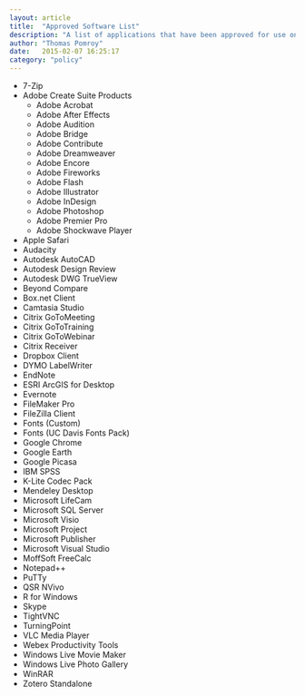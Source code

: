 ```yaml
---
layout: article
title:  "Approved Software List"
description: "A list of applications that have been approved for use on Dean's Office computers. Installation of other software is at the discretion of the Director of Information Technology for the purpose of maintaining system stability, security, and legal compliance."
author: "Thomas Pomroy"
date:   2015-02-07 16:25:17
category: "policy"
---
```

<ul>
	<li>7-Zip</li>
<li>Adobe Create Suite Products
	<ul>
		<li>Adobe Acrobat</li>
		<li>Adobe After Effects</li>
		<li>Adobe Audition</li>
		<li>Adobe Bridge</li>
		<li>Adobe Contribute</li>
		<li>Adobe Dreamweaver</li>
		<li>Adobe Encore</li>
		<li>Adobe Fireworks</li>
		<li>Adobe Flash</li>
		<li>Adobe Illustrator</li>
		<li>Adobe InDesign</li>
		<li>Adobe Photoshop</li>
		<li>Adobe Premier Pro</li>
		<li>Adobe Shockwave Player</li>
	</ul>
</li>
<li>Apple Safari</li>
<li>Audacity</li>
<li>Autodesk AutoCAD</li>
<li>Autodesk Design Review</li>
<li>Autodesk DWG TrueView</li>
<li>Beyond Compare</li>
<li>Box.net Client</li>
<li>Camtasia Studio</li>
<li>Citrix GoToMeeting</li>
<li>Citrix GoToTraining</li>
<li>Citrix GoToWebinar</li>
<li>Citrix Receiver</li>
<li>Dropbox Client</li>
<li>DYMO LabelWriter</li>
<li>EndNote</li>
<li>ESRI ArcGIS for Desktop</li>
<li>Evernote</li>
<li>FileMaker Pro</li>
<li>FileZilla Client</li>
<li>Fonts (Custom)</li>
<li>Fonts (UC Davis Fonts Pack)</li>
<li>Google Chrome</li>
<li>Google Earth</li>
<li>Google Picasa</li>
<li>IBM SPSS</li>
<li>K-Lite Codec Pack</li>
<li>Mendeley Desktop</li>
<li>Microsoft LifeCam</li>
<li>Microsoft SQL Server</li>
<li>Microsoft Visio</li>
<li>Microsoft Project</li>
<li>Microsoft Publisher</li>
<li>Microsoft Visual Studio</li>
<li>MoffSoft FreeCalc</li>
<li>Notepad++</li>
<li>PuTTy</li>
<li>QSR NVivo</li>
<li>R for Windows</li>
<li>Skype</li>
<li>TightVNC</li>
<li>TurningPoint</li>
<li>VLC Media Player</li>
<li>Webex Productivity Tools</li>
<li>Windows Live Movie Maker</li>
<li>Windows Live Photo Gallery</li>
<li>WinRAR</li>
<li>Zotero Standalone</li>
</ul>
